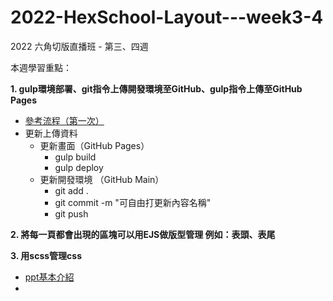 # 2022-HexSchool-Layout---week3-4

2022 六角切版直播班 - 第三、四週

本週學習重點：

<b>1. gulp環境部署、git指令上傳開發環境至GitHub、gulp指令上傳至GitHub Pages</b>
  - <a href="https://hackmd.io/yWpLNMPRT2yvIR4Zq_idGw?view">參考流程（第一次）</a>
  - 更新上傳資料
    - 更新畫面（GitHub Pages）
      - gulp build
      - gulp deploy
    - 更新開發環境 （GitHub Main）
      - git add .
      - git commit -m "可自由打更新內容名稱"
      - git push
      
<b>2. 將每一頁都會出現的區塊可以用EJS做版型管理 例如：表頭、表尾</b>

<b>3. 用scss管理css</b>
  - <a href="https://docs.google.com/presentation/d/11-HFPxkmVj5b6WP50zkKB_GtccvynUu3GaDeALaLpd0/edit#slide=id.p42">ppt基本介紹</a>
  - 

